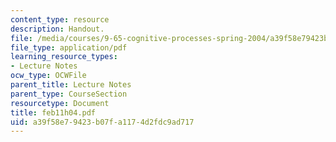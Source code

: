 ```yaml
---
content_type: resource
description: Handout.
file: /media/courses/9-65-cognitive-processes-spring-2004/a39f58e79423b07fa1174d2fdc9ad717_feb11h04.pdf
file_type: application/pdf
learning_resource_types:
- Lecture Notes
ocw_type: OCWFile
parent_title: Lecture Notes
parent_type: CourseSection
resourcetype: Document
title: feb11h04.pdf
uid: a39f58e7-9423-b07f-a117-4d2fdc9ad717
---
```

